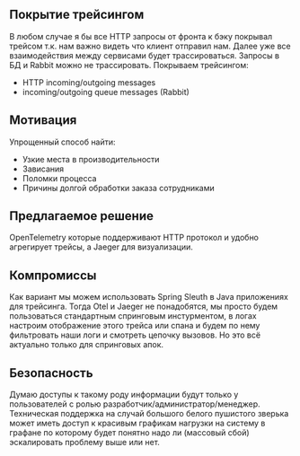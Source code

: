 ## Покрытие трейсингом

В любом случае я бы все HTTP запросы от фронта к бэку покрывал трейсом т.к. нам важно видеть что клиент отправил нам.
Далее уже все взаимодействия между сервисами будет трассироваться. Запросы в БД и Rabbit можно не трассировать.
Покрываем трейсингом: 
* HTTP incoming/outgoing messages
* incoming/outgoing queue messages (Rabbit)

## Мотивация

Упрощенный способ найти:

* Узкие места в производительности
* Зависания
* Поломки процесса
* Причины долгой обработки заказа сотрудниками

## Предлагаемое решение

OpenTelemetry которые поддерживают HTTP протокол и удобно агрегирует трейсы, а Jaeger для визуализации.

## Компромиссы

Как вариант мы можем использовать Spring Sleuth в Java приложениях для трейсинга. Тогда Otel и Jaeger не понадобятся, мы
просто будем пользоваться стандартным спринговым инстурментом, в логах настроим отображение этого трейса или спана и
будем по нему фильтровать наши логи и смотреть цепочку вызовов. Но это всё актуально только для спринговых апок.

## Безопасность

Думаю доступы к такому роду информации будут только у пользователей с ролью разработчик/администратор/менеджер.
Техническая поддержка на случай большого белого пушистого зверька может иметь доступ к красивым графикам нагрузки на
систему в графане по которому будет понятно надо ли (массовый сбой) эскалировать проблему выше или нет.

